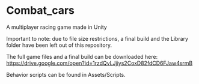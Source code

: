 # Combat_cars
A multiplayer racing game made in Unity

Important to note: due to file size restrictions, a final build and the Library folder have been left out of this repository.

The full game files and a final build can be downloaded here: https://drive.google.com/open?id=1rzdQvLJjiys2CoxD82fdCD6FJaw4srmB

Behavior scripts can be found in Assets/Scripts.

